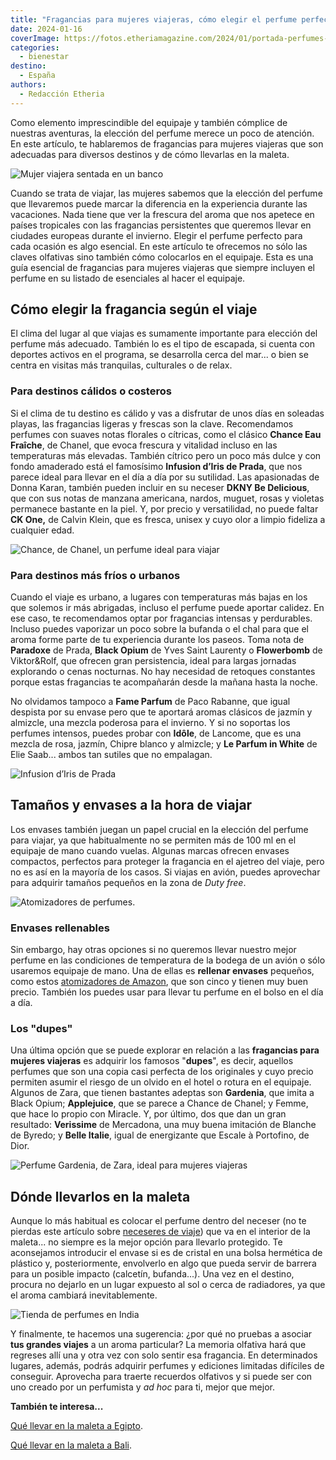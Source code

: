```yaml
---
title: "Fragancias para mujeres viajeras, cómo elegir el perfume perfecto"
date: 2024-01-16
coverImage: https://fotos.etheriamagazine.com/2024/01/portada-perfumes-viajes.jpg
categories: 
  - bienestar
destino: 
  - España
authors: 
  - Redacción Etheria
---
```


Como elemento imprescindible del equipaje y también cómplice de nuestras aventuras, la 
elección del perfume merece un poco de atención. En este artículo, te hablaremos de 
fragancias para mujeres viajeras que son adecuadas para diversos destinos y de cómo 
llevarlas en la maleta. 

![Mujer viajera sentada en un banco](https://fotos.etheriamagazine.com/2024/01/mujer-viajera.jpg "La elección del perfume también es clave en los viajes.")

Cuando se trata de viajar, las mujeres sabemos que la elección del perfume que 
llevaremos puede marcar la diferencia en la experiencia durante las vacaciones. Nada 
tiene que ver la frescura del aroma que nos apetece en países tropicales con las 
fragancias persistentes que queremos llevar en ciudades europeas durante el invierno. 
Elegir el perfume perfecto para cada ocasión es algo esencial. En este artículo te 
ofrecemos no sólo las claves olfativas sino también cómo colocarlos en el equipaje. Esta 
es una guía esencial de fragancias para mujeres viajeras que siempre incluyen el perfume 
en su listado de esenciales al hacer el equipaje. 

## Cómo elegir la fragancia según el viaje

El clima del lugar al que viajas es sumamente importante para elección del perfume más 
adecuado. También lo es el tipo de escapada, si cuenta con deportes activos en el 
programa, se desarrolla cerca del mar... o bien se centra en visitas más tranquilas, 
culturales o de relax. 

### Para destinos cálidos o costeros

Si el clima de tu destino es cálido y vas a disfrutar de unos días en soleadas playas, 
las fragancias ligeras y frescas son la clave. Recomendamos perfumes con suaves notas 
florales o cítricas, como el clásico **Chance Eau Fraîche**, de Chanel, que evoca 
frescura y vitalidad incluso en las temperaturas más elevadas. También cítrico pero un 
poco más dulce y con fondo amaderado está el famosísimo **Infusion d’Iris de Prada**, 
que nos parece ideal para llevar en el día a día por su sutilidad. Las apasionadas de 
Donna Karan, también pueden incluir en su neceser **DKNY Be Delicious**, que con sus 
notas de manzana americana, nardos, muguet, rosas y violetas permanece bastante en la 
piel. Y, por precio y versatilidad, no puede faltar **CK One,** de Calvin Klein, que es 
fresca, unisex y cuyo olor a limpio fideliza a cualquier edad. 

![Chance, de Chanel, un perfume ideal para viajar](https://fotos.etheriamagazine.com/2024/01/chance-chanel.jpg "Chance, de Chanel. © Kailey Sniffin")

### Para destinos más fríos o urbanos

Cuando el viaje es urbano, a lugares con temperaturas más bajas en los que solemos ir 
más abrigadas, incluso el perfume puede aportar calidez. En ese caso, te recomendamos 
optar por fragancias intensas y perdurables. Incluso puedes vaporizar un poco sobre la 
bufanda o el chal para que el aroma forme parte de tu experiencia durante los paseos. 
Toma nota de **Paradoxe** de Prada, **Black Opium** de Yves Saint Laurenty o 
**Flowerbomb** de Viktor&Rolf, que ofrecen gran persistencia, ideal para largas jornadas 
explorando o cenas nocturnas. No hay necesidad de retoques constantes porque estas 
fragancias te acompañarán desde la mañana hasta la noche. 

No olvidamos tampoco a **Fame Parfum** de Paco Rabanne, que igual despista por su envase 
pero que te aportará aromas clásicos de jazmín y almizcle, una mezcla poderosa para el 
invierno. Y si no soportas los perfumes intensos, puedes probar con **Idôle**, de 
Lancome, que es una mezcla de rosa, jazmín, Chipre blanco y almizcle; y **Le Parfum in 
White** de Elie Saab... ambos tan sutiles que no empalagan. 

![Infusion d’Iris de Prada](https://fotos.etheriamagazine.com/2024/01/infusion-iris-prada.jpg "Infusion d’Iris de Prada.")

## Tamaños y envases a la hora de viajar

Los envases también juegan un papel crucial en la elección del perfume para viajar, ya 
que habitualmente no se permiten más de 100 ml en el equipaje de mano cuando vuelas. 
Algunas marcas ofrecen envases compactos, perfectos para proteger la fragancia en el 
ajetreo del viaje, pero no es así en la mayoría de los casos. Si viajas en avión, puedes 
aprovechar para adquirir tamaños pequeños en la zona de _Duty free_. 

![Atomizadores de perfumes.](https://fotos.etheriamagazine.com/2024/01/envase-perfume-viaje.jpg "Atomizadores de perfumes.")

### Envases rellenables

Sin embargo, hay otras opciones si no queremos llevar nuestro mejor perfume en las 
condiciones de temperatura de la bodega de un avión o sólo usaremos equipaje de mano. 
Una de ellas es **rellenar envases** pequeños, como estos [atomizadores de 
Amazon](https://amzn.to/3HjrlZ5), que son cinco y tienen muy buen precio. También los 
puedes usar para llevar tu perfume en el bolso en el día a día. 

### Los "dupes"

Una última opción que se puede explorar en relación a las **fragancias para mujeres 
viajeras** es adquirir los famosos "**dupes**", es decir, aquellos perfumes que son una 
copia casi perfecta de los originales y cuyo precio permiten asumir el riesgo de un 
olvido en el hotel o rotura en el equipaje. Algunos de Zara, que tienen bastantes 
adeptas son **Gardenia**, que imita a Black Opium; **Applejuice**, que se parece a 
Chance de Chanel; y Femme, que hace lo propio con Miracle. Y, por último, dos que dan un 
gran resultado: **Verissime** de Mercadona, una muy buena imitación de Blanche de 
Byredo; y **Belle Italie**, igual de energizante que Escale à Portofino, de Dior. 

![Perfume Gardenia, de Zara, ideal para mujeres viajeras](https://fotos.etheriamagazine.com/2024/01/gardenia-zara.jpg "Perfume Gardenia, de Zara.")

## Dónde llevarlos en la maleta

Aunque lo más habitual es colocar el perfume dentro del neceser (no te pierdas este 
artículo sobre [neceseres de 
viaje](https://etheriamagazine.com/2019/10/10/10-neceseres-viaje-o-regalos-para-mujeres-viajeras/)) 
que va en el interior de la maleta... no siempre es la mejor opción para llevarlo 
protegido. Te aconsejamos introducir el envase si es de cristal en una bolsa hermética 
de plástico y, posteriormente, envolverlo en algo que pueda servir de barrera para un 
posible impacto (calcetín, bufanda...). Una vez en el destino, procura no dejarlo en un 
lugar expuesto al sol o cerca de radiadores, ya que el aroma cambiará inevitablemente. 

![Tienda de perfumes en India](https://fotos.etheriamagazine.com/2024/01/perfumes-india.jpg "Tienda de perfumes en India. © Omkar Jadhav")

Y finalmente, te hacemos una sugerencia: ¿por qué no pruebas a asociar **tus grandes 
viajes** a un aroma particular? La memoria olfativa hará que regreses allí una y otra 
vez con solo sentir esa fragancia. En determinados lugares, además, podrás adquirir 
perfumes y ediciones limitadas difíciles de conseguir. Aprovecha para traerte recuerdos 
olfativos y si puede ser con uno creado por un perfumista y _ad hoc_ para ti, mejor que 
mejor. 

**También te interesa...** 

[Qué llevar en la maleta a 
Egipto](https://etheriamagazine.com/2023/02/01/que-llevar-en-la-maleta-egipto/). 

[Qué llevar en la maleta a 
Bali](https://etheriamagazine.com/2023/06/23/que-llevar-maleta-viaje-bali/).
